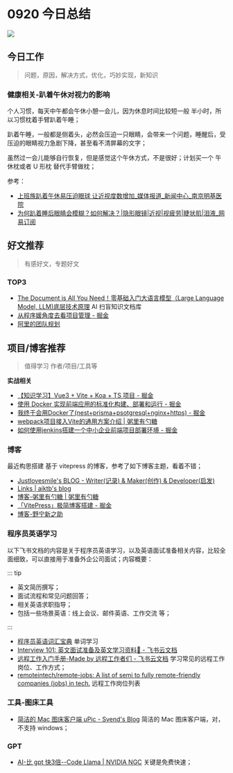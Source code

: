 
# 0920 今日总结

![](http://h2.ioliu.cn/bing/MilkyWayPortugal_ZH-CN8878883229_1920x1080.jpg)


## 今日工作
> 问题，原因，解决方式，优化，巧妙实现，新知识

### 健康相关-趴着午休对视力的影响

个人习惯，每天中午都会午休小憩一会儿，因为休息时间比较短一般 半小时，所以习惯枕着手臂趴着午睡；

趴着午睡，一般都是侧着头，必然会压迫一只眼睛，会带来一个问题，睡醒后，受压迫的眼睛视力急剧下降，甚至看不清屏幕的文字；

虽然过一会儿能够自行恢复，但是感觉这个午休方式，不是很好；计划买一个 午休枕或者 U 形枕 替代手臂做枕；

参考：

- [上班族趴着午休易压迫眼球 让近视度数增加_媒体报道_新闻中心_南京明基医院](http://nj.benqmedicalcenter.com/newsdetail_538.html)
- [为何趴着睡后眼睛会模糊？如何解决？|隐形眼镜|近视|视疲劳|睫状肌|泪液_网易订阅](https://www.163.com/dy/article/HOK9A81R05560VNA.html)



## 好文推荐
> 有感好文，专题好文

### TOP3

- [⁡The Document is All You Need！零基础入门大语言模型（Large Language Model, LLM)底层技术原理](https://s3tlxskbq3.feishu.cn/docx/NyPqdCKraoXz9gxNVCfcIFdnnAc) AI 扫盲知识文档库
- [从程序媛角度去看项目管理 - 掘金](https://juejin.cn/post/6844903959610687495)
- [阿里的团队规划](https://segmentfault.com/a/1190000014885354)



## 项目/博客推荐
> 值得学习 作者/项目/工具等

**实战相关**

- [【知识学习】Vue3 + Vite + Koa + TS 项目 - 掘金](https://juejin.cn/post/7246978810019872826)
- [使用 Docker 实现前端应用的标准化构建、部署和运行 - 掘金](https://juejin.cn/post/7269668219488354361)
- [我终于会用Docker了(nest+prisma+psotgresql+nginx+https) - 掘金](https://juejin.cn/post/7222840421542936634)
- [webpack项目接入Vite的通用方案介绍 | 粥里有勺糖](https://sugarat.top/technology/learn/webapck2vite.html)
- [如何使用jenkins搭建一个中小企业前端项目部署环境 - 掘金](https://juejin.cn/post/7191076198506561573)

### 博客

最近构思搭建 基于 vitepress 的博客，参考了如下博客主题，看着不错；

- [Justlovesmile's BLOG - Writer(记录) & Maker(创作) & Developer(启发)](https://blog.justlovesmile.top/)
- [Links | aiktb's blog](https://aiktb.com/links)
- [博客-粥里有勺糖 | 粥里有勺糖](https://sugarat.top/?pageNum=2)
- [「VitePress」极简博客搭建 - 掘金](https://juejin.cn/post/6896382276389732359)
- [博客-野宁新之助](https://www.sanghangning.cn/)

### 程序员英语学习

以下飞书文档的内容是关于程序员英语学习，以及英语面试准备相关内容，比较全面细致，可以直接用于准备外企公司面试；内容概要：

::: tip

- 英文简历撰写；
- 面试流程和常见问题回答；
- 相关英语求职指导；
- 包括一些场景英语：线上会议、邮件英语、工作交流 等；

:::

- [程序员英语词汇宝典](https://learn-english.dev/) 单词学习
- [Interview 101: 英文面试准备及英文学习资料💾 - 飞书云文档](https://a10khaznyg.feishu.cn/docs/doccnicHYoE7MHIDTlNiUJE4Yob)
- [远程工作入门手册-Made by 远程工作者们 - 飞书云文档](https://tgfa0mvtu5.feishu.cn/docx/IdxadqTiboXQKvxzl06ccl4knmb) 学习常见的远程工作岗位、工作方式；
- [remoteintech/remote-jobs: A list of semi to fully remote-friendly companies (jobs) in tech.](https://github.com/remoteintech/remote-jobs) 远程工作岗位列表
### 工具-图床工具

- [简洁的 Mac 图床客户端 uPic - Svend's Blog](https://blog.svend.cc/upic/) 简洁的 Mac 图床客户端，对，不支持 windows；

### GPT

- [AI-比 gpt 快3倍--Code Llama | NVIDIA NGC](https://catalog.ngc.nvidia.com/orgs/nvidia/teams/playground/models/codellama?ncid=so-twit-824797&=&linkId=100000218447197) 关键是免费快速；